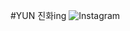 #YUN 진화ing
![Instagram](https://img.shields.io/badge/Instagram-black?style=flat-square&logo=Instagram&logoColor=pink&link=https://www.instagram.com/potato_yunn)
